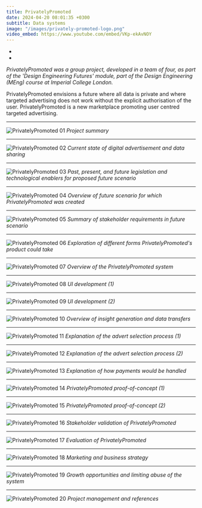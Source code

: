 ```yaml
---
title: PrivatelyPromoted
date: 2024-04-20 08:01:35 +0300
subtitle: Data systems
image: "/images/privately-promoted-logo.png"
video_embed: https://www.youtube.com/embed/VKp-ekAvNOY
---
```


<div class="sidebar__social">
  <ul class="sidebar__social__list list-reset">
    <li class="sidebar__social__item">
      <a class="sidebar__social__link" href="https://privatelypromoted.glitch.me/" target="_blank" rel="noopener"
        aria-label="Website link"><i class="fa-solid fa-link"></i></a>
    </li>
    <li class="sidebar__social__item">
      <a class="sidebar__social__link" href="https://github.com/bigowash/PrivatelyPromoted" target="_blank" rel="noopener"
        aria-label="Github link"><i class="fa-brands fa-github"></i></a>
    </li>
  </ul>
</div>

<em>PrivatelyPromoted was a group project, developed in a team of four, as part of the 'Design Engineering Futures' module, part of the Design Engineering (MEng) course at Imperial College London.</em>

PrivatelyPromoted envisions a future where all data is private and where targeted advertising does not work without the explicit authorisation of the user. PrivatelyPromoted is a new marketplace promoting user centred targeted advertising.

---

![PrivatelyPromoted 01](/images/privately-promoted-02.jpg)
_Project summary_

---

![PrivatelyPromoted 02](/images/privately-promoted-03.jpg)
_Current state of digital advertisement and data sharing_

---

![PrivatelyPromoted 03](/images/privately-promoted-04.jpg)
_Past, present, and future legislation and technological enablers for proposed future scenario_

---

![PrivatelyPromoted 04](/images/privately-promoted-05.jpg)
_Overview of future scenario for which PrivatelyPromoted was created_

---

![PrivatelyPromoted 05](/images/privately-promoted-06.jpg)
_Summary of stakeholder requirements in future scenario_

---

![PrivatelyPromoted 06](/images/privately-promoted-07.jpg)
_Exploration of different forms PrivatelyPromoted's product could take_


---

![PrivatelyPromoted 07](/images/privately-promoted-08.jpg)
_Overview of the PrivatelyPromoted system_

---

![PrivatelyPromoted 08](/images/privately-promoted-09.jpg)
_UI development (1)_

---

![PrivatelyPromoted 09](/images/privately-promoted-10.jpg)
_UI development (2)_

---

![PrivatelyPromoted 10](/images/privately-promoted-11.jpg)
_Overview of insight generation and data transfers_

---

![PrivatelyPromoted 11](/images/privately-promoted-12.jpg)
_Explanation of the advert selection process (1)_

---

![PrivatelyPromoted 12](/images/privately-promoted-13.jpg)
_Explanation of the advert selection process (2)_

---

![PrivatelyPromoted 13](/images/privately-promoted-14.jpg)
_Explanation of how payments would be handled_

---

![PrivatelyPromoted 14](/images/privately-promoted-15.jpg)
_PrivatelyPromoted proof-of-concept (1)_

---

![PrivatelyPromoted 15](/images/privately-promoted-16.jpg)
_PrivatelyPromoted proof-of-concept (2)_

---

![PrivatelyPromoted 16](/images/privately-promoted-17.jpg)
_Stakeholder validation of PrivatelyPromoted_

---

![PrivatelyPromoted 17](/images/privately-promoted-18.jpg)
_Evaluation of PrivatelyPromoted_

---

![PrivatelyPromoted 18](/images/privately-promoted-19.jpg)
_Marketing and business strategy_

---

![PrivatelyPromoted 19](/images/privately-promoted-20.jpg)
_Growth opportunities and limiting abuse of the system_

---

![PrivatelyPromoted 20](/images/privately-promoted-21.jpg)
_Project management and references_

